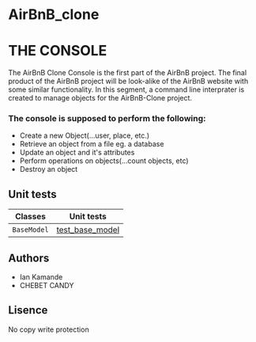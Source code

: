 # AirBnB_clone
# THE CONSOLE
The AirBnB Clone Console is the first part of the AirBnB project. The final product of the AirBnB project will be look-alike of the AirBnB website with some similar functionality.
In this segment, a command line interprater is created to manage objects for the AirBnB-Clone project.

<h3>The console is supposed to perform the following:</h3>

* Create a new Object(...user, place, etc.)
* Retrieve an object from a file eg. a database
* Update an object and it's attributes
* Perform operations on objects(...count objects, etc)
* Destroy an object

## Unit tests
|Classes|Unit tests|
|-------|----------|
|`BaseModel`|[test_base_model](./tests/test_models/test_base_model.py)|

## Authors

* Ian Kamande
* CHEBET CANDY

## Lisence

No copy write protection

